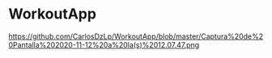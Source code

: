 # WorkoutApp
https://github.com/CarlosDzLp/WorkoutApp/blob/master/Captura%20de%20Pantalla%202020-11-12%20a%20la(s)%2012.07.47.png
